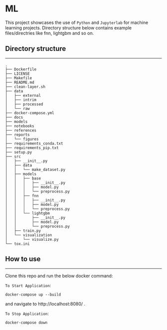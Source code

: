 # ML
This project showcases the use of `Python` and `Jupyterlab` for machine learning projects. 
Directory structure below contains example files/directries like fnn, lightgbm and so on.

## Directory structure
---
```
.
├── Dockerfile
├── LICENSE
├── Makefile
├── README.md
├── clean-layer.sh
├── data
│   ├── external
│   ├── intrim
│   ├── processed
│   └── raw
├── docker-compose.yml
├── docs
├── models
├── notebooks
├── references
├── reports
│   └── figures
├── requirements_conda.txt
├── requirements_pip.txt
├── setup.py
├── src
│   ├── __init__.py
│   ├── data
│   │   └── make_dataset.py
│   ├── models
│   │   ├── base
│   │   │   ├── __init__.py
│   │   │   ├── model.py
│   │   │   └── preprocess.py
│   │   ├── fnn
│   │   │   ├── __init__.py
│   │   │   ├── model.py
│   │   │   └── preprocess.py
│   │   └── lightgbm
│   │       ├── __init__.py
│   │       ├── model.py
│   │       └── preprocess.py
│   ├── train.py
│   └── visualization
│       └── visualize.py
└── tox.ini
```

## How to use
---
Clone this repo and run the below docker command:

`To Start Application`:
```docker
docker-compose up --build
```
and navigate to http://localhost:8080/ .

`To Stop Application`:
```docker
docker-compose down
```
